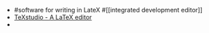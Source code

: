 - #software for writing in LateX #[[integrated development editor]]
- [TeXstudio - A LaTeX editor](https://www.texstudio.org/#home)
-